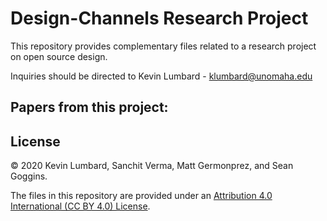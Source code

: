 # Design-Channels Research Project

This repository provides complementary files related to a research project on open source design.  

Inquiries should be directed to Kevin Lumbard - klumbard@unomaha.edu

## Papers from this project:



## License
&copy; 2020 Kevin Lumbard,  Sanchit Verma, Matt Germonprez, and Sean Goggins.  

The files in this repository are provided under an <a href="https://creativecommons.org/licenses/by/4.0/">Attribution 4.0 International (CC BY 4.0) License</a>.
